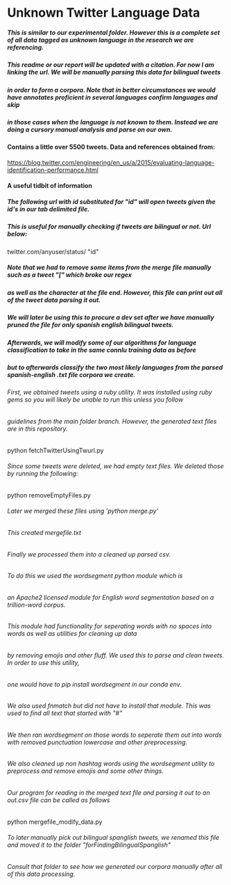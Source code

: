 # Unknown Twitter Language Data

##### This is similar to our experimental folder. However this is a complete set of all data tagged as unknown language in the research we are referencing.
##### This readme or our report will be updated with a citation. For now I am linking the url. We will be manually parsing this data for bilingual tweets
##### in order to form a corpora. Note that in better circumstances we would have annotates proficient in several languages confirm languages and skip 
##### in those cases when the language is not known to them. Instead we are doing a cursory manual analysis and parse on our own.

#### Contains a little over 5500 tweets. Data and references obtained from:

https://blog.twitter.com/engineering/en_us/a/2015/evaluating-language-identification-performance.html

#### A useful tidbit of information

##### The following url with id substituted for "id" will open tweets given the id's in our tab delimited file. 
##### This is useful for manually checking if tweets are bilingual or not. Url below:

twitter.com/anyuser/status/ "id" 

##### Note that we had to remove some items from the merge file manually such as a tweet "[" which broke our regex
##### as well as the character at the file end. However, this file can print out all of the tweet data parsing it out.
##### We will later be using this to procure a dev set after we have manually pruned the file for only spanish english bilingual tweets.
##### Afterwards, we will modify some of our algorithms for language classification to take in the same connlu training data as before
##### but to afterwards  classify the two most likely languages from the parsed spanish-english .txt file corpora we create. 

###### First, we obtained tweets using a ruby utility. It was installed using ruby gems so you will likely be unable to run this unless you follow
###### guidelines from the main folder branch. However, the generated text files are in this repository.
python fetchTwitterUsingTwurl.py

###### Since some tweets were deleted, we had empty text files. We deleted those by running the following:
python removeEmptyFiles.py

###### Later we merged these files using 'python merge.py'
###### This created mergefile.txt

###### Finally we processed them into a cleaned up parsed csv. 
###### To do this we used the wordsegment python module which is 
###### an Apache2 licensed module for English word segmentation based on a trillion-word corpus.
###### This module had functionality for seperating words with no spaces into words as well as utilities for cleaning up data
###### by removing emojis and other fluff. We used this to parse and clean tweets. In order to use this utility,
###### one would have to pip install wordsegment in our conda env. 
###### We also used fnmatch but did not have to install that module. This was used to find all text that started with "#"
###### We then ran wordsegment on those words to seperate them out into words with removed punctuation lowercase and other preprocessing.
###### We also cleaned up non hashtag words using the wordsegment utility to preprocess and remove emojis and some other things.

###### Our program for reading in the merged text file and parsing it out to an out.csv file can be called as follows
python mergefile_modify_data.py

###### To later manually pick out bilingual spanglish tweets, we renamed this file and moved it to the folder "forFindingBilingualSpanglish"
###### Consult that folder to see how we generated our corpora manually after all of this data processing. 
